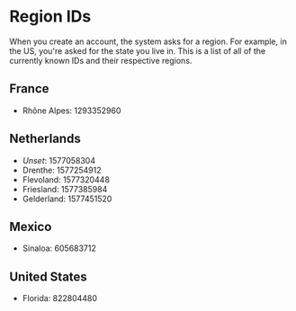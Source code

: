 <!-- TITLE: Region IDs -->
<!-- SUBTITLE: Documentation on the Region IDs Used for Accounts -->

# Region IDs
When you create an account, the system asks for a region. For example, in the US, you're asked for the state you live in. This is a list of all of the currently known IDs and their respective regions.

## France
* Rhône Alpes: 1293352960
## Netherlands
* *Unset*: 1577058304
* Drenthe: 1577254912
* Flevoland: 1577320448
* Friesland: 1577385984
* Gelderland: 1577451520
## Mexico
* Sinaloa: 605683712
## United States
* Florida: 822804480